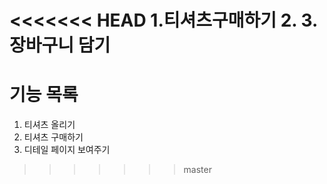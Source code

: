 <<<<<<< HEAD
1.티셔츠구매하기
2.
3.장바구니 담기
=======
# 기능 목록
1. 티셔츠 올리기
2. 티셔츠 구매하기
3. 디테일 페이지 보여주기
>>>>>>> master
